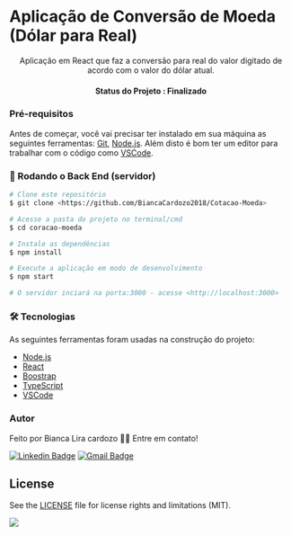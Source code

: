 # Aplicação de Conversão de Moeda (Dólar para Real)

<p align="center">Aplicação em React que faz a conversão para real do valor digitado de acordo com o valor do dólar atual.</p>

<h4 align="center"> Status do Projeto : Finalizado</h4>

### Pré-requisitos

Antes de começar, você vai precisar ter instalado em sua máquina as seguintes ferramentas:
[Git](https://git-scm.com), [Node.js](https://nodejs.org/en/). 
Além disto é bom ter um editor para trabalhar com o código como [VSCode](https://code.visualstudio.com/).

### 🎲 Rodando o Back End (servidor)

```bash
# Clone este repositório
$ git clone <https://github.com/BiancaCardozo2018/Cotacao-Moeda>

# Acesse a pasta do projeto no terminal/cmd
$ cd coracao-moeda

# Instale as dependências
$ npm install

# Execute a aplicação em modo de desenvolvimento
$ npm start

# O servidor inciará na porta:3000 - acesse <http://localhost:3000>
```
### 🛠 Tecnologias

As seguintes ferramentas foram usadas na construção do projeto:

- [Node.js](https://nodejs.org/en/)
- [React](https://pt-br.reactjs.org/)
- [Boostrap](https://getbootstrap.com/)
- [TypeScript](https://www.typescriptlang.org/)
- [VSCode](https://code.visualstudio.com/)

### Autor
Feito por Bianca Lira cardozo 👋🏽 Entre em contato!

[![Linkedin Badge](https://img.shields.io/badge/-Bianca-blue?style=flat-square&logo=Linkedin&logoColor=white&link=https://www.linkedin.com/in/bianca-cardozo/)](https://www.linkedin.com/in/bianca-cardozo/) 
[![Gmail Badge](https://img.shields.io/badge/-bianca1999@gmail.com-c14438?style=flat-square&logo=Gmail&logoColor=white&link=mailto:bianca1999@gmail.com)](mailto:bianca1999@gmail.com)

## License

See the [LICENSE](LICENSE.md) file for license rights and limitations (MIT).

<img src="https://img.shields.io/static/v1?label=React&message=vs1.0&color=#61DAFB&style=for-the-badge&logo=react"/>